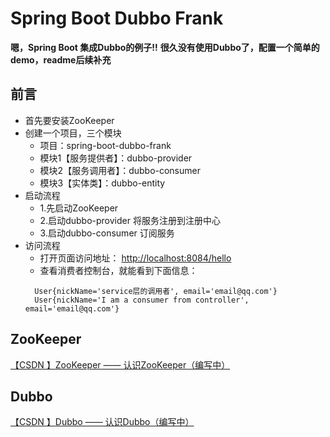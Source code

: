 # Spring Boot Dubbo Frank #

**嗯，Spring Boot 集成Dubbo的例子!!**
**很久没有使用Dubbo了，配置一个简单的demo，readme后续补充**

## 前言 ##
- 首先要安装ZooKeeper
- 创建一个项目，三个模块
  + 项目：spring-boot-dubbo-frank
  + 模块1【服务提供者】：dubbo-provider
  + 模块2【服务调用者】：dubbo-consumer
  + 模块3【实体类】：dubbo-entity
- 启动流程
  + 1.先启动ZooKeeper
  + 2.启动dubbo-provider 将服务注册到注册中心
  + 3.启动dubbo-consumer 订阅服务
- 访问流程
  + 打开页面访问地址： [http://localhost:8084/hello](http://localhost:8084/hello)
  + 查看消费者控制台，就能看到下面信息：
  ```
    User{nickName='service层的调用者', email='email@qq.com'}
    User{nickName='I am a consumer from controller', email='email@qq.com'}
  ```


## ZooKeeper ##
[【CSDN 】ZooKeeper —— 认识ZooKeeper（编写中）](#)

## Dubbo ##
[【CSDN 】Dubbo —— 认识Dubbo（编写中）](#)

